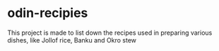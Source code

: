 # odin-recipies
This project is made to list down the recipes used in preparing various dishes, like Jollof rice, Banku and Okro stew